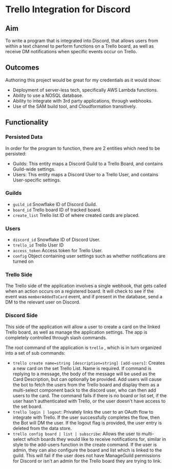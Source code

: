 # Trello Integration for Discord

## Aim

To write a program that is integrated into Discord, that allows users from within a text channel to perform functions on a Trello board, as well as receive DM notifications when specific events occur on Trello.

## Outcomes

Authoring this project would be great for my credentials as it would show:

- Deployment of server-less tech, specifically AWS Lambda functions.
- Ability to use a NOSQL database.
- Ability to integrate with 3rd party applications, through webhooks.
- Use of the SAM build tool, and Cloudformation transitively.

## Functionality

### Persisted Data

In order for the program to function, there are 2 entities which need to be persisted:

- Guilds: This entity maps a Discord Guild to a Trello Board, and contains Guild-wide settings.
- Users: This entity maps a Discord User to a Trello User, and contains User-specific settings.

### Guilds

- `guild_id` Snowflake ID of Discord Guild.
- `board_id` Trello board ID of tracked board.
- `create_list` Trello list ID of where created cards are placed.

### Users

- `discord_id` Snowflake ID of Discord User.
- `trello_id` Trello User ID
- `access_token` Access token for Trello User.
- `config` Object containing user settings such as whether notifications are turned on

### Trello Side

The Trello side of the application involves a single webhook, that gets called when an action occurs on a registered board. It will check to see if the event was `memberAddedToCard` event, and if present in the database, send a DM to the relevant user on Discord.

### Discord Side

This side of the application will allow a user to create a card on the linked Trello board, as well as manage the application settings. The app is completely controlled through slash commands.

The root command of the application is `trello` , which is in turn organized into a set of sub commands:

- `trello create name=string [description=string] [add-users]`: Creates a new card on the set Trello List. Name is required. If command is replying to a message, the body of the message will be used as the Card Description, but can optionally be provided. Add users will cause the bot to fetch the users from the Trello board and display them as a multi-select component back to the discord user, who can then add users to the card. The command fails if there is no board or list set, if the user hasn't authenticated with Trello, or the user doesn't have access to the set board.
- `trello login | logout`:  Privately links the user to an OAuth flow to integrate with Trello. If the user successfully completes the flow, then the Bot will DM the user. If the logout flag is provided, the user entry is deleted from the data store.
- `trello config board | list | subscribe`: Allows the user to multi-select which boards they would like to receive notifications for, similar in style to the add-users function in the create command. If the user is admin, they can also configure the board and list which is linked to the guild. This will fail if the user does not have ManageGuild permissions for Discord or isn't an admin for the Trello board they are trying to link.